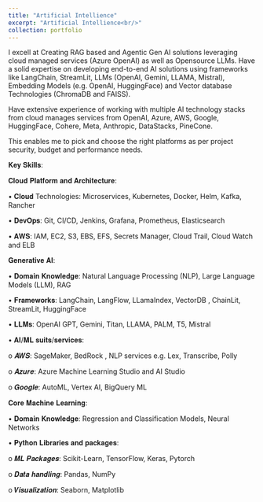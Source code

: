 ```yaml
---
title: "Artificial Intellience"
excerpt: "Artificial Intellience<br/>"
collection: portfolio
---
```


I excell at Creating RAG based and Agentic Gen AI solutions leveraging cloud managed services (Azure OpenAI) as well as Opensource LLMs.
Have a solid expertise on developing end-to-end AI solutions using frameworks like LangChain, StreamLit, LLMs (OpenAI, Gemini, LLAMA, Mistral), 
Embedding Models (e.g. OpenAI, HuggingFace) and Vector database Technologies (ChromaDB and FAISS).

Have extensive experience of working with multiple AI technology stacks from cloud manages services from OpenAI, Azure, AWS, Google,
HuggingFace, Cohere, Meta, Anthropic, DataStacks, PineCone. 

This enables me to pick and choose the right platforms as per project security, budget and
performance needs.


𝐊𝐞𝐲 𝐒𝐤𝐢𝐥𝐥𝐬:

𝐂𝐥𝐨𝐮𝐝 𝐏𝐥𝐚𝐭𝐟𝐨𝐫𝐦 𝐚𝐧𝐝 𝐀𝐫𝐜𝐡𝐢𝐭𝐞𝐜𝐭𝐮𝐫𝐞:

• 𝐂𝐥𝐨𝐮𝐝 Technologies: Microservices, Kubernetes, Docker, Helm, Kafka, Rancher

• 𝐃𝐞𝐯𝐎𝐩𝐬: Git, CI/CD, Jenkins, Grafana, Prometheus, Elasticsearch

• 𝐀𝐖𝐒: IAM, EC2, S3, EBS, EFS, Secrets Manager, Cloud Trail, Cloud Watch and ELB

𝐆𝐞𝐧𝐞𝐫𝐚𝐭𝐢𝐯𝐞 𝐀𝐈:

• 𝐃𝐨𝐦𝐚𝐢𝐧 𝐊𝐧𝐨𝐰𝐥𝐞𝐝𝐠𝐞: Natural Language Processing (NLP), Large Language Models (LLM), RAG

• 𝐅𝐫𝐚𝐦𝐞𝐰𝐨𝐫𝐤𝐬: LangChain, LangFlow, LLamaIndex, VectorDB , ChainLit, StreamLit, HuggingFace

• 𝐋𝐋𝐌𝐬: OpenAI GPT, Gemini, Titan, LLAMA, PALM, T5, Mistral

• 𝐀𝐈/𝐌𝐋 𝐬𝐮𝐢𝐭𝐬/𝐬𝐞𝐫𝐯𝐢𝐜𝐞𝐬:

 o 𝑨𝑾𝑺: SageMaker, BedRock , NLP services e.g. Lex, Transcribe, Polly

 o 𝑨𝒛𝒖𝒓𝒆: Azure Machine Learning Studio and AI Studio

 o 𝑮𝒐𝒐𝒈𝒍𝒆: AutoML, Vertex AI, BigQuery ML

𝐂𝐨𝐫𝐞 𝐌𝐚𝐜𝐡𝐢𝐧𝐞 𝐋𝐞𝐚𝐫𝐧𝐢𝐧𝐠:

• 𝐃𝐨𝐦𝐚𝐢𝐧 𝐊𝐧𝐨𝐰𝐥𝐞𝐝𝐠𝐞: Regression and Classification Models, Neural Networks

• 𝐏𝐲𝐭𝐡𝐨𝐧 𝐋𝐢𝐛𝐫𝐚𝐫𝐢𝐞𝐬 𝐚𝐧𝐝 𝐩𝐚𝐜𝐤𝐚𝐠𝐞𝐬:

 o 𝑴𝑳 𝑷𝒂𝒄𝒌𝒂𝒈𝒆𝒔: Scikit-Learn, TensorFlow, Keras, Pytorch

 o 𝑫𝒂𝒕𝒂 𝒉𝒂𝒏𝒅𝒍𝒊𝒏𝒈: Pandas, NumPy

 o 𝑽𝒊𝒔𝒖𝒂𝒍𝒊𝒛𝒂𝒕𝒊𝒐𝒏: Seaborn, Matplotlib
 
